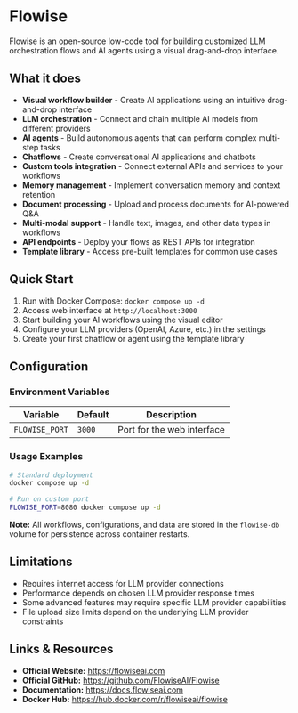 # Flowise

Flowise is an open-source low-code tool for building customized LLM orchestration flows and AI agents using a visual drag-and-drop interface.

## What it does

- **Visual workflow builder** - Create AI applications using an intuitive drag-and-drop interface
- **LLM orchestration** - Connect and chain multiple AI models from different providers
- **AI agents** - Build autonomous agents that can perform complex multi-step tasks
- **Chatflows** - Create conversational AI applications and chatbots
- **Custom tools integration** - Connect external APIs and services to your workflows
- **Memory management** - Implement conversation memory and context retention
- **Document processing** - Upload and process documents for AI-powered Q&A
- **Multi-modal support** - Handle text, images, and other data types in workflows
- **API endpoints** - Deploy your flows as REST APIs for integration
- **Template library** - Access pre-built templates for common use cases

## Quick Start

1. Run with Docker Compose: `docker compose up -d`
2. Access web interface at `http://localhost:3000`
3. Start building your AI workflows using the visual editor
4. Configure your LLM providers (OpenAI, Azure, etc.) in the settings
5. Create your first chatflow or agent using the template library

## Configuration

### Environment Variables

| Variable | Default | Description |
|----|---|----|
| `FLOWISE_PORT` | `3000` | Port for the web interface |

### Usage Examples

```bash
# Standard deployment
docker compose up -d

# Run on custom port
FLOWISE_PORT=8080 docker compose up -d

```

**Note:** All workflows, configurations, and data are stored in the `flowise-db` volume for persistence across container restarts.

## Limitations

- Requires internet access for LLM provider connections
- Performance depends on chosen LLM provider response times
- Some advanced features may require specific LLM provider capabilities
- File upload size limits depend on the underlying LLM provider constraints

## Links & Resources

- **Official Website:** <https://flowiseai.com>
- **Official GitHub:** <https://github.com/FlowiseAI/Flowise>
- **Documentation:** <https://docs.flowiseai.com>
- **Docker Hub:** <https://hub.docker.com/r/flowiseai/flowise>
